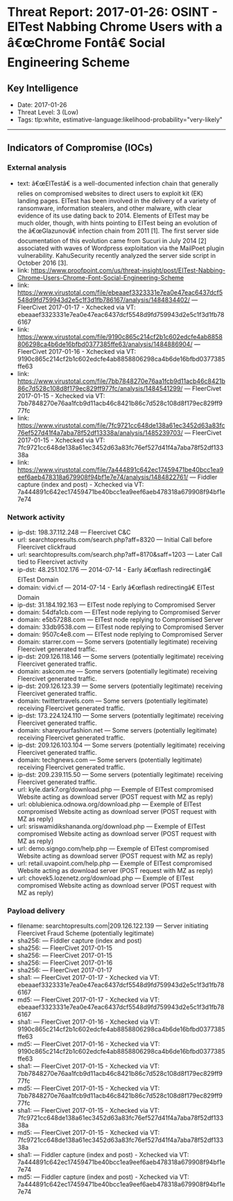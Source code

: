 # Threat Report: 2017-01-26: OSINT - EITest Nabbing Chrome Users with a â€œChrome Fontâ€ Social Engineering Scheme


## Key Intelligence
* Date: 2017-01-26
* Threat Level: 3 (Low)
* Tags: tlp:white, estimative-language:likelihood-probability="very-likely"

---

## Indicators of Compromise (IOCs)
### External analysis
* text: â€œEITestâ€ is a well-documented infection chain that generally relies on compromised websites to direct users to exploit kit (EK) landing pages. EITest has been involved in the delivery of a variety of ransomware, information stealers, and other malware, with clear evidence of its use dating back to 2014. Elements of EITest may be much older, though, with hints pointing to EITest being an evolution of the â€œGlazunovâ€ infection chain from 2011 [1]. The first server side documentation of this evolution came from Sucuri in July 2014 [2]  associated with waves of Wordpress exploitation via the MailPoet plugin vulnerability. KahuSecurity recently analyzed the server side script in October 2016 [3].
* link: https://www.proofpoint.com/us/threat-insight/post/EITest-Nabbing-Chrome-Users-Chrome-Font-Social-Engineering-Scheme
* link: https://www.virustotal.com/file/ebeaaef3323331e7ea0e47eac6437dcf5548d9fd759943d2e5c1f3d1fb786167/analysis/1484834402/ — FleerCivet 2017-01-17 - Xchecked via VT: ebeaaef3323331e7ea0e47eac6437dcf5548d9fd759943d2e5c1f3d1fb786167
* link: https://www.virustotal.com/file/9190c865c214cf2b1c602edcfe4ab8858806298ca4b6de16bfbd0377385ffe63/analysis/1484886904/ — FleerCivet 2017-01-16 - Xchecked via VT: 9190c865c214cf2b1c602edcfe4ab8858806298ca4b6de16bfbd0377385ffe63
* link: https://www.virustotal.com/file/7bb7848270e76aa1fcb9d11acb46c8421b86c7d528c108d8f179ec829ff977fc/analysis/1484541299/ — FleerCivet 2017-01-15 - Xchecked via VT: 7bb7848270e76aa1fcb9d11acb46c8421b86c7d528c108d8f179ec829ff977fc
* link: https://www.virustotal.com/file/7fc9721cc648de138a61ec3452d63a83fc76ef527d41f4a7aba78f52df13338a/analysis/1485239703/ — FleerCivet 2017-01-15 - Xchecked via VT: 7fc9721cc648de138a61ec3452d63a83fc76ef527d41f4a7aba78f52df13338a
* link: https://www.virustotal.com/file/7a444891c642ec17459471be40bcc1ea9eef6aeb478318a679908f94bf1e7e74/analysis/1484822761/ — Fiddler capture (index and post) - Xchecked via VT: 7a444891c642ec17459471be40bcc1ea9eef6aeb478318a679908f94bf1e7e74

### Network activity
* ip-dst: 198.37.112.248 — Fleercivet C&C
* url: searchtopresults.com/search.php?aff=8320 — Initial Call before Fleercivet clickfraud
* url: searchtopresults.com/search.php?aff=8170&saff=1203 — Later Call tied to Fleercivet activity
* ip-dst: 48.251.102.176 — 2014-07-14 - Early â€œflash redirectingâ€ EITest Domain
* domain: vidvi.cf — 2014-07-14 - Early â€œflash redirectingâ€ EITest Domain
* ip-dst: 31.184.192.163 — EITest node replying to Compromised Server
* domain: 54dfa1cb.com — EITest node replying to Compromised Server
* domain: e5b57288.com — EITest node replying to Compromised Server
* domain: 33db9538.com — EITest node replying to Compromised Server
* domain: 9507c4e8.com — EITest node replying to Compromised Server
* domain: starrer.com — Some servers (potentially legitimate) receiving Fleercivet generated traffic.
* ip-dst: 209.126.118.146 — Some servers (potentially legitimate) receiving Fleercivet generated traffic.
* domain: askcom.me — Some servers (potentially legitimate) receiving Fleercivet generated traffic.
* ip-dst: 209.126.123.39 — Some servers (potentially legitimate) receiving Fleercivet generated traffic.
* domain: twittertravels.com — Some servers (potentially legitimate) receiving Fleercivet generated traffic.
* ip-dst: 173.224.124.110 — Some servers (potentially legitimate) receiving Fleercivet generated traffic.
* domain: shareyourfashion.net — Some servers (potentially legitimate) receiving Fleercivet generated traffic.
* ip-dst: 209.126.103.104 — Some servers (potentially legitimate) receiving Fleercivet generated traffic.
* domain: techgnews.com — Some servers (potentially legitimate) receiving Fleercivet generated traffic.
* ip-dst: 209.239.115.50 — Some servers (potentially legitimate) receiving Fleercivet generated traffic.
* url: kyle.dark7.org/download.php — Exemple of EITest compromised Website acting as download server (POST request with MZ as reply)
* url: oblubienica.odnowa.org/download.php — Exemple of EITest compromised Website acting as download server (POST request with MZ as reply)
* url: sriswamidikshananda.org/download.php — Exemple of EITest compromised Website acting as download server (POST request with MZ as reply)
* url: demo.signgo.com/help.php — Exemple of EITest compromised Website acting as download server (POST request with MZ as reply)
* url: retail.uvapoint.com/help.php — Exemple of EITest compromised Website acting as download server (POST request with MZ as reply)
* url: chovek5.lozenetz.org/download.php — Exemple of EITest compromised Website acting as download server (POST request with MZ as reply)

### Payload delivery
* filename: searchtopresults.com|209.126.122.139 — Server initiating Fleercivet Fraud Scheme (potentially legitimate)
* sha256: <sha256> — Fiddler capture (index and post)
* sha256: <sha256> — FleerCivet 2017-01-15
* sha256: <sha256> — FleerCivet 2017-01-15
* sha256: <sha256> — FleerCivet 2017-01-16
* sha256: <sha256> — FleerCivet 2017-01-17
* sha1: <sha1> — FleerCivet 2017-01-17 - Xchecked via VT: ebeaaef3323331e7ea0e47eac6437dcf5548d9fd759943d2e5c1f3d1fb786167
* md5: <md5> — FleerCivet 2017-01-17 - Xchecked via VT: ebeaaef3323331e7ea0e47eac6437dcf5548d9fd759943d2e5c1f3d1fb786167
* sha1: <sha1> — FleerCivet 2017-01-16 - Xchecked via VT: 9190c865c214cf2b1c602edcfe4ab8858806298ca4b6de16bfbd0377385ffe63
* md5: <md5> — FleerCivet 2017-01-16 - Xchecked via VT: 9190c865c214cf2b1c602edcfe4ab8858806298ca4b6de16bfbd0377385ffe63
* sha1: <sha1> — FleerCivet 2017-01-15 - Xchecked via VT: 7bb7848270e76aa1fcb9d11acb46c8421b86c7d528c108d8f179ec829ff977fc
* md5: <md5> — FleerCivet 2017-01-15 - Xchecked via VT: 7bb7848270e76aa1fcb9d11acb46c8421b86c7d528c108d8f179ec829ff977fc
* sha1: <sha1> — FleerCivet 2017-01-15 - Xchecked via VT: 7fc9721cc648de138a61ec3452d63a83fc76ef527d41f4a7aba78f52df13338a
* md5: <md5> — FleerCivet 2017-01-15 - Xchecked via VT: 7fc9721cc648de138a61ec3452d63a83fc76ef527d41f4a7aba78f52df13338a
* sha1: <sha1> — Fiddler capture (index and post) - Xchecked via VT: 7a444891c642ec17459471be40bcc1ea9eef6aeb478318a679908f94bf1e7e74
* md5: <md5> — Fiddler capture (index and post) - Xchecked via VT: 7a444891c642ec17459471be40bcc1ea9eef6aeb478318a679908f94bf1e7e74
